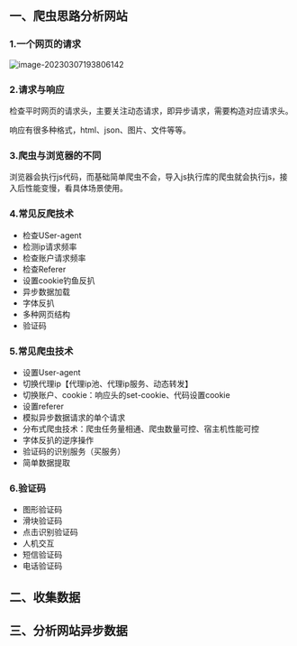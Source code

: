 ## 一、爬虫思路分析网站

### 1.一个网页的请求

![image-20230307193806142](https://cdn.jsdelivr.net/gh/JarvisTH/picbed/img/image-20230307193806142.png)

### 2.请求与响应

检查平时网页的请求头，主要关注动态请求，即异步请求，需要构造对应请求头。

响应有很多种格式，html、json、图片、文件等等。

### 3.爬虫与浏览器的不同

浏览器会执行js代码，而基础简单爬虫不会，导入js执行库的爬虫就会执行js，接入后性能变慢，看具体场景使用。

### 4.常见反爬技术

- 检查USer-agent
- 检测ip请求频率
- 检查账户请求频率
- 检查Referer
- 设置cookie钓鱼反扒
- 异步数据加载
- 字体反扒
- 多种网页结构
- 验证码

### 5.常见爬虫技术

- 设置User-agent
- 切换代理ip【代理ip池、代理ip服务、动态转发】
- 切换账户、cookie：响应头的set-cookie、代码设置cookie
- 设置referer
- 模拟异步数据请求的单个请求
- 分布式爬虫技术：爬虫任务量相通、爬虫数量可控、宿主机性能可控
- 字体反扒的逆序操作
- 验证码的识别服务（买服务）
- 简单数据提取

### 6.验证码

- 图形验证码
- 滑块验证码
- 点击识别验证码
- 人机交互
- 短信验证码
- 电话验证码



## 二、收集数据



## 三、分析网站异步数据

